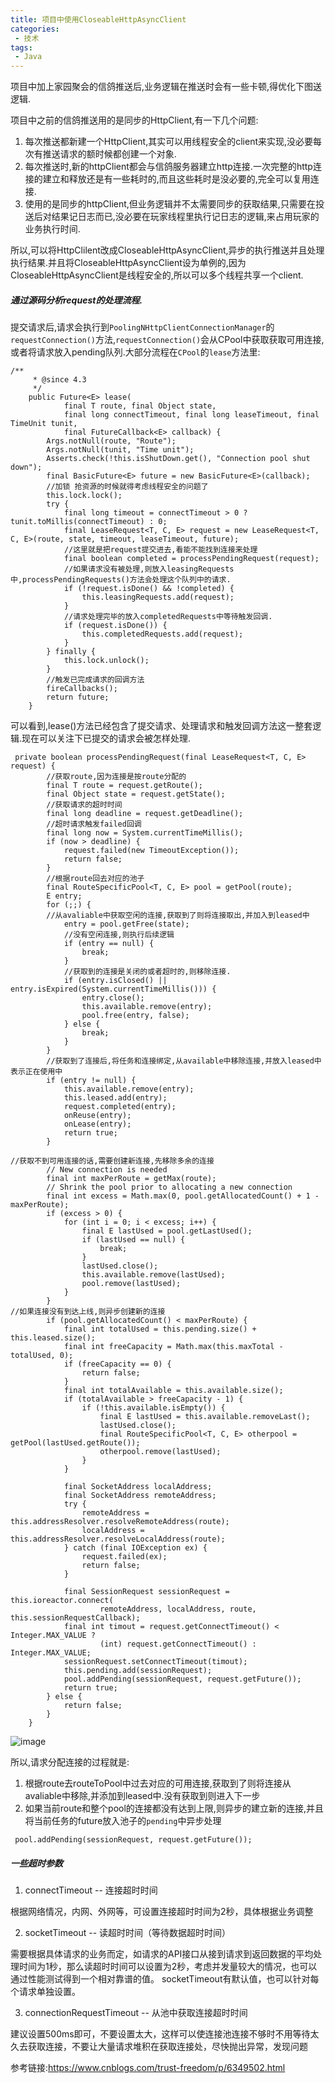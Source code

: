 ```yaml
---
title: 项目中使用CloseableHttpAsyncClient
categories: 
 - 技术
tags:
 - Java
---
```



项目中加上家园聚会的信鸽推送后,业务逻辑在推送时会有一些卡顿,得优化下图送逻辑.

项目中之前的信鸽推送用的是同步的HttpClient,有一下几个问题:
1. 每次推送都新建一个HttpClient,其实可以用线程安全的client来实现,没必要每次有推送请求的额时候都创建一个对象.
2. 每次推送时,新的httpClient都会与信鸽服务器建立http连接.一次完整的http连接的建立和释放还是有一些耗时的,而且这些耗时是没必要的,完全可以复用连接.
2. 使用的是同步的httpClient,但业务逻辑并不太需要同步的获取结果,只需要在投送后对结果记日志而已,没必要在玩家线程里执行记日志的逻辑,来占用玩家的业务执行时间.

所以,可以将HttpClilent改成CloseableHttpAsyncClient,异步的执行推送并且处理执行结果.并且将CloseableHttpAsyncClient设为单例的,因为CloseableHttpAsyncClient是线程安全的,所以可以多个线程共享一个client.


##### 通过源码分析request的处理流程.

提交请求后,请求会执行到`PoolingNHttpClientConnectionManager`的`requestConnection()`方法,`requestConnection()`会从CPool中获取获取可用连接,或者将请求放入pending队列.大部分流程在`CPool`的`lease`方法里:
```
/**
     * @since 4.3
     */
    public Future<E> lease(
            final T route, final Object state,
            final long connectTimeout, final long leaseTimeout, final TimeUnit tunit,
            final FutureCallback<E> callback) {
        Args.notNull(route, "Route");
        Args.notNull(tunit, "Time unit");
        Asserts.check(!this.isShutDown.get(), "Connection pool shut down");
        final BasicFuture<E> future = new BasicFuture<E>(callback);
        //加锁 抢资源的时候就得考虑线程安全的问题了
        this.lock.lock();
        try {
            final long timeout = connectTimeout > 0 ? tunit.toMillis(connectTimeout) : 0;
            final LeaseRequest<T, C, E> request = new LeaseRequest<T, C, E>(route, state, timeout, leaseTimeout, future);
            //这里就是把request提交进去,看能不能找到连接来处理
            final boolean completed = processPendingRequest(request);
            //如果请求没有被处理,则放入leasingRequests中,processPendingRequests()方法会处理这个队列中的请求.
            if (!request.isDone() && !completed) {
                this.leasingRequests.add(request);
            }
            //请求处理完毕的放入completedRequests中等待触发回调.
            if (request.isDone()) {
                this.completedRequests.add(request);
            }
        } finally {
            this.lock.unlock();
        }
        //触发已完成请求的回调方法
        fireCallbacks();
        return future;
    }
```
可以看到,lease()方法已经包含了提交请求、处理请求和触发回调方法这一整套逻辑.现在可以关注下已提交的请求会被怎样处理.
```
 private boolean processPendingRequest(final LeaseRequest<T, C, E> request) {
        //获取route,因为连接是按route分配的
        final T route = request.getRoute();
        final Object state = request.getState();
        //获取请求的超时时间
        final long deadline = request.getDeadline();
        //超时请求触发failed回调
        final long now = System.currentTimeMillis();
        if (now > deadline) {
            request.failed(new TimeoutException());
            return false;
        }
        //根据route回去对应的池子
        final RouteSpecificPool<T, C, E> pool = getPool(route);
        E entry;
        for (;;) {
        //从avaliable中获取空闲的连接,获取到了则将连接取出,并加入到leased中
            entry = pool.getFree(state);
            //没有空闲连接,则执行后续逻辑
            if (entry == null) {
                break;
            }
            //获取到的连接是关闭的或者超时的,则移除连接.
            if (entry.isClosed() || entry.isExpired(System.currentTimeMillis())) {
                entry.close();
                this.available.remove(entry);
                pool.free(entry, false);
            } else {
                break;
            }
        }
        //获取到了连接后,将任务和连接绑定,从available中移除连接,并放入leased中表示正在使用中
        if (entry != null) {
            this.available.remove(entry);
            this.leased.add(entry);
            request.completed(entry);
            onReuse(entry);
            onLease(entry);
            return true;
        }

//获取不到可用连接的话,需要创建新连接,先移除多余的连接
        // New connection is needed
        final int maxPerRoute = getMax(route);
        // Shrink the pool prior to allocating a new connection
        final int excess = Math.max(0, pool.getAllocatedCount() + 1 - maxPerRoute);
        if (excess > 0) {
            for (int i = 0; i < excess; i++) {
                final E lastUsed = pool.getLastUsed();
                if (lastUsed == null) {
                    break;
                }
                lastUsed.close();
                this.available.remove(lastUsed);
                pool.remove(lastUsed);
            }
        }
//如果连接没有到达上线,则异步创建新的连接
        if (pool.getAllocatedCount() < maxPerRoute) {
            final int totalUsed = this.pending.size() + this.leased.size();
            final int freeCapacity = Math.max(this.maxTotal - totalUsed, 0);
            if (freeCapacity == 0) {
                return false;
            }
            final int totalAvailable = this.available.size();
            if (totalAvailable > freeCapacity - 1) {
                if (!this.available.isEmpty()) {
                    final E lastUsed = this.available.removeLast();
                    lastUsed.close();
                    final RouteSpecificPool<T, C, E> otherpool = getPool(lastUsed.getRoute());
                    otherpool.remove(lastUsed);
                }
            }

            final SocketAddress localAddress;
            final SocketAddress remoteAddress;
            try {
                remoteAddress = this.addressResolver.resolveRemoteAddress(route);
                localAddress = this.addressResolver.resolveLocalAddress(route);
            } catch (final IOException ex) {
                request.failed(ex);
                return false;
            }

            final SessionRequest sessionRequest = this.ioreactor.connect(
                    remoteAddress, localAddress, route, this.sessionRequestCallback);
            final int timout = request.getConnectTimeout() < Integer.MAX_VALUE ?
                    (int) request.getConnectTimeout() : Integer.MAX_VALUE;
            sessionRequest.setConnectTimeout(timout);
            this.pending.add(sessionRequest);
            pool.addPending(sessionRequest, request.getFuture());
            return true;
        } else {
            return false;
        }
    }
```
![image](http://note.youdao.com/yws/res/5043/21C37324197F4C239D901DEE52E797B4)

所以,请求分配连接的过程就是:
1. 根据route去routeToPool中过去对应的可用连接,获取到了则将连接从avaliable中移除,并添加到leased中.没有获取到则进入下一步
2. 如果当前route和整个pool的连接都没有达到上限,则异步的建立新的连接,并且将当前任务的future放入池子的`pending`中异步处理
```
 pool.addPending(sessionRequest, request.getFuture());
```

##### 一些超时参数
1. connectTimeout  --  连接超时时间

根据网络情况，内网、外网等，可设置连接超时时间为2秒，具体根据业务调整

2. socketTimeout  --  读超时时间（等待数据超时时间）

需要根据具体请求的业务而定，如请求的API接口从接到请求到返回数据的平均处理时间为1秒，那么读超时时间可以设置为2秒，考虑并发量较大的情况，也可以通过性能测试得到一个相对靠谱的值。
socketTimeout有默认值，也可以针对每个请求单独设置。

3. connectionRequestTimeout  --  从池中获取连接超时时间

建议设置500ms即可，不要设置太大，这样可以使连接池连接不够时不用等待太久去获取连接，不要让大量请求堆积在获取连接处，尽快抛出异常，发现问题


参考链接:https://www.cnblogs.com/trust-freedom/p/6349502.html
